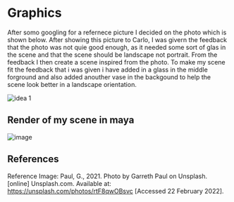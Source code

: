 # Graphics

After somo googling for a refernece picture I decided on the photo which is shown below. After showing this picture to Carlo, I was givern the feedback that the photo was not quie good enough, as it needed some sort of glas in the scene and that the scene should be landscape not portrait. From the feedback I then create a scene inspired from the photo. To make my scene fit the feedback that i was given i have added in a glass in the middle forground and also added anouther vase in the backgound to help the scene look better in a landscape orientation.

![idea 1](https://user-images.githubusercontent.com/71771303/155147040-477f22de-0d37-4962-b78d-48023849a8c7.jpg)  
## Render of my scene in maya
![image](https://user-images.githubusercontent.com/71771303/155967499-8545af06-dbcc-4294-ad61-d53f98d4fffd.png)  



## References
Reference Image: Paul, G., 2021. Photo by Garreth Paul on Unsplash. [online] Unsplash.com. Available at: <https://unsplash.com/photos/rtF8qwOBsvc> [Accessed 22 February 2022].
